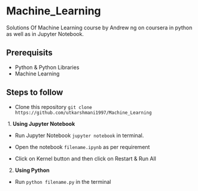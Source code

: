 # Machine_Learning
Solutions Of Machine Learning course by Andrew ng on coursera in python as well as in Jupyter Notebook.
## Prerequisits
 * Python & Python Libraries
 * Machine Learning
## Steps to follow
* Clone this repository `git clone https://github.com/utkarshmani1997/Machine_Learning`

  1. **Using Jupyter Notebook**
  
   * Run Jupyter Notebook `jupyter notebook` in terminal.
  
   * Open the notebook  `filename.ipynb` as per requirement
  
   * Click on Kernel button and then click on Restart & Run All
  
 
  2. **Using Python**
   
   * Run `python filename.py` in the terminal
  
